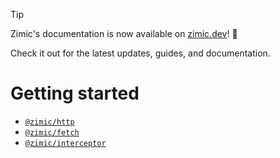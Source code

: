 > [!TIP]
>
> Zimic's documentation is now available on [zimic.dev](https://zimic.dev/docs/getting-started)! :tada:
>
> Check it out for the latest updates, guides, and documentation.

# Getting started

- [`@zimic/http`](getting‐started‐http)
- [`@zimic/fetch`](getting‐started‐fetch)
- [`@zimic/interceptor`](getting‐started‐interceptor)

